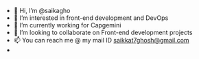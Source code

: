 - 👋 Hi, I’m @saikagho
- 👀 I’m interested in front-end development and DevOps
- 🌱 I’m currently working for Capgemini
- 💞️ I’m looking to collaborate on Front-end development projects
- 📫 You can reach me @ my mail ID saikkat7ghosh@gmail.com
-
<!---
saikagho/saikagho is a ✨ special ✨ repository because its `README.md` (this file) appears on your GitHub profile.
You can click the Preview link to take a look at your changes.
--->
